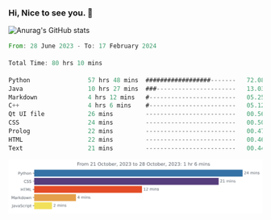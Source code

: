 ### Hi, Nice to see you. 👋

<!--
**EtherFin/EtherFin** is a ✨ _special_ ✨ repository because its `README.md` (this file) appears on your GitHub profile.

Here are some ideas to get you started:

- 🔭 I’m currently working on ...
- 🌱 I’m currently learning ...
- 👯 I’m looking to collaborate on ...
- 🤔 I’m looking for help with ...
- 💬 Ask me about ...
- 📫 How to reach me: ...
- 😄 Pronouns: ...
- ⚡ Fun fact: ...
-->


![Anurag's GitHub stats](https://github-readme-stats.vercel.app/api?username=EtherFin&bg_color=30,e96443,e97f43,e99943,e9b443,e9ce43,e9e843,d3e943,bee943,a9e943,94e943&title_color=fff&text_color=000&show_icons=true&icon_color=000)


<!--START_SECTION:waka-->

```rust
From: 28 June 2023 - To: 17 February 2024

Total Time: 80 hrs 10 mins

Python                57 hrs 48 mins  ##################-------   72.08 %
Java                  10 hrs 27 mins  ###----------------------   13.03 %
Markdown              4 hrs 12 mins   #------------------------   05.25 %
C++                   4 hrs 6 mins    #------------------------   05.12 %
Qt UI file            26 mins         -------------------------   00.56 %
CSS                   24 mins         -------------------------   00.50 %
Prolog                22 mins         -------------------------   00.47 %
HTML                  22 mins         -------------------------   00.46 %
Text                  21 mins         -------------------------   00.44 %
```

<!--END_SECTION:waka-->

<img
  src="https://github.com/EtherFin/EtherFin/blob/master/images/stat.svg"
  alt="Work Dashboard"
/>

